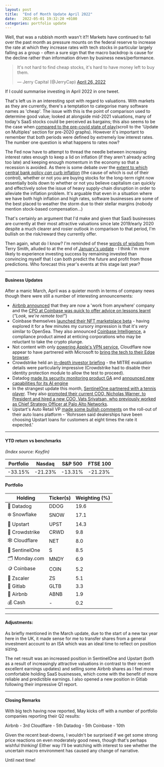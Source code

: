 ```yaml
---
layout: post
title:  "End of Month Update April 2022"
date:   2022-05-01 19:32:20 +0100
categories: portfolio update
---
```


Well, that was a rubbish month wasn't it?! Markets have continued to fall over the past month as pressure mounts on the federal reserve to increase the rate at which they increase rates with tech stocks in particular largely falling as a group - often a sure sign that the macro backdrop is cause for the decline rather than information driven by business news/performance.

<blockquote class="twitter-tweet"><p lang="en" dir="ltr">It&#39;s not hard to find cheap stocks, it&#39;s hard to have money left to buy them.</p>&mdash; Jerry Capital (@JerryCap) <a href="https://twitter.com/JerryCap/status/1518980063479447554?ref_src=twsrc%5Etfw">April 26, 2022</a></blockquote><p class="caption">If I could summarise investing in April 2022 in one tweet.</p> <script async src="https://platform.twitter.com/widgets.js" charset="utf-8"></script>


That's left us in an interesting spot with regard to valuations. With markets as they are currently, there's a temptation to categorise many software names as 'cheap'. The issue with this is the point of comparison used to determine good value; looked at alongside mid-2021 valuations, many of today's SaaS stocks could be perceived as bargains; this also seems to be the case when [compared to the pre-covid state of play](https://cloudedjudgement.substack.com/p/clouded-judgement-61920?s=r)(scroll to the 'Update on Multiples' section for pre-2020 graphs). However it's important to remember that both periods were defined by extremely low interest rates. The number one question is what happens to rates now?

The Fed now have to attempt to thread the needle between increasing interest rates enough to keep a lid on inflation (if they aren't already acting too late) and keeping enough momentum in the economy so that a recession is avoided. As there is some debate over the [extent to which central bank policy *can* curb inflation](https://www.britishchambers.org.uk/news/2022/02/raising-interest-rates-unlikely-to-curb-inflation-says-bcc) (the cause of which is out of their control), whether or not you are buying stocks for the long-term right now essentially boils down to whether or not you believe capitalism can quickly and effectively solve the issue of heavy supply-chain disruption in order to alleviate the inflation problem. It's arguable that even in a situation where we have both high inflation and high rates, software businesses are some of the best placed to weather the storm due to their stellar margins (nobody mention stock-based compensation...) 

That's certainly an argument that I'd make and given that SaaS businesses are currently at their most attractive valuations since late 2019/early 2020 despite a much clearer and rosier outlook in comparison to that period, I'm bullish on the risk/reward they currently offer. 

Then again, what do I know? I'm reminded of these [words of wisdom](https://youtu.be/S1JAP77wAHM?t=169) from Terry Smith, alluded to at the end of [January's update](https://www.asthecrowbuys.com/january-2022-update/) - I think I'm more likely to experience investing success by remaining invested than convincing myself that I can both predict the future and profit from those predictions. Who forecast this year's events at this stage last year?

---

#### Business Updates

After a manic March, April was a quieter month in terms of company news though there were still a number of interesting announcements:

- [Airbnb announced](https://news.airbnb.com/airbnbs-design-to-live-and-work-anywhere/) that they are now a 'work from anywhere' company and the [CPO at Coinbase was quick to offer advice on lessons learnt](https://blog.coinbase.com/dear-airbnb-congratulations-and-some-lessons-learned-91db3acfc2dc) (*"Look, we're remote too!"*)
- Coinbase themselves [launched their NFT marketplace beta](https://nft.coinbase.com/) - having explored it for a few minutes my cursory impression is that it's *very* similar to OpenSea. They also announced [Coinbase Intelligence](https://blog.coinbase.com/introducing-coinbase-intelligence-crypto-compliance-at-scale-f58daa949082), a compliance product aimed at enticing corporations who may be reluctant to take the crypto plunge.
- Not content with only [powering Apple's VPN service](https://blog.cloudflare.com/icloud-private-relay/), Cloudflare now appear to have partnered with Microsoft to [bring the tech to their Edge browser](https://www.xda-developers.com/microsoft-edge-built-in-vpn-powered-cloudflare/).
- Crowdstrike held an [in-depth investor briefing](https://ir.crowdstrike.com/events/event-details/crowdstrike-investor-briefing-0) - the MITRE evaluation details were particularly impressive (Crowdstrike had to disable their identity protection module to allow the test to proceed).
- Datadog [made its security monitoring product GA](https://investors.datadoghq.com/news-releases/news-release-details/datadog-launches-application-security-monitoring-break-down) and [announced new capabilities for its AI engine](https://investors.datadoghq.com/news-releases/news-release-details/datadog-expands-its-watchdog-ai-engine-root-cause-analysis-and)
- In the strangest update this month, [SentinelOne partnered with a tennis player](https://www.sentinelone.com/press/sentinelone-partners-with-professional-tennis-player-brandon-nakashima/). They also [promoted their current COO, Nicholas Warner, to President and hired a new COO, Vats Srivatsan, who previously worked as Chief Strategy Officer at Palo Alto Networks](https://investors.sentinelone.com/press-releases/news-details/2022/SentinelOne-Promotes-Nicholas-Warner-to-President-Vats-Srivatsan-Joins-as-COO/default.aspx). 
- Upstart's Auto Retail VP [made some bullish comments](https://www.autonews.com/finance-insurance/upstart-foresees-15-billion-auto-loans-refinancing-2022?fbclid=IwAR22m3LE2D61h__oiVihaFGhUlVoe1O-BhJI0t8ncOFisCNBJTaPtuaabXA) on the roll-out of their auto loans platform - 'Rohrssen said dealerships have been choosing Upstart loans for customers at eight times the rate it expected.'

---

#### YTD return vs benchmarks
*(Index source: Koyfin)*

Portfolio | Nasdaq | S&P 500 | FTSE 100
----------- | ----------- | ----------- | ----------- |
-33.15% | -21.23% | -13.31% | -21.23% |

#### Portfolio

Holding | Ticker(s) | Weighting (%) |							
------------ | ------------ | ------------ | 
🐶 Datadog | DDOG | 19.6 |
❄️ Snowflake | SNOW | 17.1 |
💸 Upstart | UPST | 14.3 |
🦅 Crowdstrike | CRWD | 9.8 |
🕸 Cloudflare | NET | 8.0 |
🔐 SentinelOne | S | 8.5 |
🗂 Monday.com | MNDY | 6.9 |
🪙 Coinbase  | COIN | 5.2 |
🛑 Zscaler | ZS | 5.1 |
🔁 Gitlab | GLTB | 3.3 |
🏡 Airbnb | ABNB | 1.9 |
💰 Cash | - | 0.2 |

---

#### Adjustments:

As briefly mentioned in the March update, due to the start of a new tax year here in the UK, it made sense for me to transfer shares from a general investment account to an ISA which was an ideal time to reflect on position sizing. 

The net result was an increased position in SentinelOne and Upstart (both as a result of increasingly attractive valuations in contrast to their recent excellent earnings updates) and selling some Airbnb shares as I feel more comfortable holding SaaS businesses, which come with the benefit of more reliable and predictible earnings. I also opened a new position in Gitlab following their impressive Q1 report.

---

#### Closing Remarks

With big tech having now reported, May kicks off with a number of portfolio companies reporting their Q2 results:

Airbnb - 3rd
Cloudflare - 5th
Datadog - 5th
Coinbase - 10th

Given the recent beat-downs, I wouldn't be surprised if we get some strong price reactions on even moderately good news, though that's perhaps wishful thinking! Either way I'll be watching with interest to see whether the uncertain macro environment has caused any change of narrative. 

Until next time!